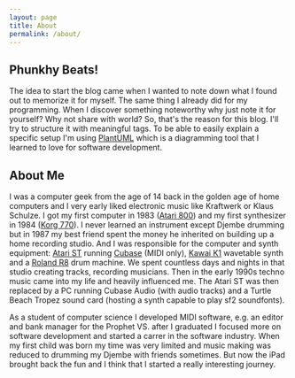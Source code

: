 ```yaml
---
layout: page
title: About
permalink: /about/
---
```


## Phunkhy Beats!

The idea to start the blog came when I wanted to note down what I found out to memorize it for myself. The same thing I already did for my programming. When I discover something noteworthy why just note it for yourself? Why not share with world? So, that's the reason for this blog. I'll try to structure it with meaningful tags. To be able to easily explain a specific setup I'm using [PlantUML](https://plantuml.com/) which is a diagramming tool that I learned to love for software development.

## About Me

I was a computer geek from the age of 14 back in the golden age of home computers and I very early liked electronic music like Kraftwerk or Klaus Schulze. I got my first computer in 1983 ([Atari 800](http://oldcomputers.net/atari800.html)) and my first synthesizer in 1984 ([Korg 770](http://www.vintagesynth.com/korg/770.php)). I never learned an instrument except Djembe drumming but in 1987 my best friend spent the money he inherited on building up a home recording studio. And I was responsible for the computer and synth equipment: [Atari ST](http://oldcomputers.net/atari520st.html) running [Cubase](https://www.youtube.com/watch?v=rPXAVGizQSY) (MIDI only), [Kawai K1](http://www.vintagesynth.com/kawai/kawaik1.php) wavetable synth and a [Roland R8](http://www.vintagesynth.com/roland/r8.php) drum machine. We spent countless days and nights in that studio creating tracks, recording musicians. Then in the early 1990s techno music came into my life and heavily influenced me. The Atari ST was then replaced by a PC running Cubase Audio (with audio tracks) and a Turtle Beach Tropez sound card (hosting a synth capable to play sf2 soundfonts).

As a student of computer science I developed MIDI software, e.g. an editor and bank manager for the Prophet VS. after I graduated I focused more on software development and started a carrer in the software industry. When my first child was born my time was very limited and music making was reduced to drumming my Djembe with friends sometimes. But now the iPad brought back the fun and I think that I started a really interesting journey.